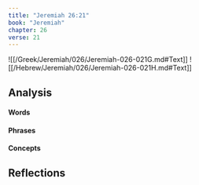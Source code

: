 ```yaml
---
title: "Jeremiah 26:21"
book: "Jeremiah"
chapter: 26
verse: 21
---
```

![[/Greek/Jeremiah/026/Jeremiah-026-021G.md#Text]]
![[/Hebrew/Jeremiah/026/Jeremiah-026-021H.md#Text]]

## Analysis

#### Words

#### Phrases

#### Concepts

## Reflections
